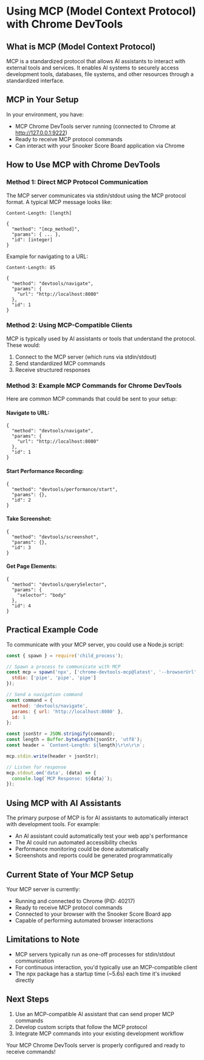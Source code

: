 # Using MCP (Model Context Protocol) with Chrome DevTools

## What is MCP (Model Context Protocol)

MCP is a standardized protocol that allows AI assistants to interact with external tools and services. It enables AI systems to securely access development tools, databases, file systems, and other resources through a standardized interface.

## MCP in Your Setup

In your environment, you have:
- MCP Chrome DevTools server running (connected to Chrome at http://127.0.0.1:9222)
- Ready to receive MCP protocol commands
- Can interact with your Snooker Score Board application via Chrome

## How to Use MCP with Chrome DevTools

### Method 1: Direct MCP Protocol Communication

The MCP server communicates via stdin/stdout using the MCP protocol format. A typical MCP message looks like:

```
Content-Length: [length]

{
  "method": "[mcp_method]",
  "params": { ... },
  "id": [integer]
}
```

Example for navigating to a URL:
```
Content-Length: 85

{
  "method": "devtools/navigate",
  "params": {
    "url": "http://localhost:8080"
  },
  "id": 1
}
```

### Method 2: Using MCP-Compatible Clients

MCP is typically used by AI assistants or tools that understand the protocol. These would:

1. Connect to the MCP server (which runs via stdin/stdout)
2. Send standardized MCP commands
3. Receive structured responses

### Method 3: Example MCP Commands for Chrome DevTools

Here are common MCP commands that could be sent to your setup:

#### Navigate to URL:
```
{
  "method": "devtools/navigate",
  "params": {
    "url": "http://localhost:8080"
  },
  "id": 1
}
```

#### Start Performance Recording:
```
{
  "method": "devtools/performance/start",
  "params": {},
  "id": 2
}
```

#### Take Screenshot:
```
{
  "method": "devtools/screenshot",
  "params": {},
  "id": 3
}
```

#### Get Page Elements:
```
{
  "method": "devtools/querySelector",
  "params": {
    "selector": "body"
  },
  "id": 4
}
```

## Practical Example Code

To communicate with your MCP server, you could use a Node.js script:

```javascript
const { spawn } = require('child_process');

// Spawn a process to communicate with MCP
const mcp = spawn('npx', ['chrome-devtools-mcp@latest', '--browserUrl', 'http://127.0.0.1:9222'], {
  stdio: ['pipe', 'pipe', 'pipe']
});

// Send a navigation command
const command = {
  method: 'devtools/navigate',
  params: { url: 'http://localhost:8080' },
  id: 1
};

const jsonStr = JSON.stringify(command);
const length = Buffer.byteLength(jsonStr, 'utf8');
const header = `Content-Length: ${length}\r\n\r\n`;

mcp.stdin.write(header + jsonStr);

// Listen for response
mcp.stdout.on('data', (data) => {
  console.log(`MCP Response: ${data}`);
});
```

## Using MCP with AI Assistants

The primary purpose of MCP is for AI assistants to automatically interact with development tools. For example:

- An AI assistant could automatically test your web app's performance
- The AI could run automated accessibility checks
- Performance monitoring could be done automatically
- Screenshots and reports could be generated programmatically

## Current State of Your MCP Setup

Your MCP server is currently:
- Running and connected to Chrome (PID: 40217)
- Ready to receive MCP protocol commands
- Connected to your browser with the Snooker Score Board app
- Capable of performing automated browser interactions

## Limitations to Note

- MCP servers typically run as one-off processes for stdin/stdout communication
- For continuous interaction, you'd typically use an MCP-compatible client
- The npx package has a startup time (~5.6s) each time it's invoked directly

## Next Steps

1. Use an MCP-compatible AI assistant that can send proper MCP commands
2. Develop custom scripts that follow the MCP protocol
3. Integrate MCP commands into your existing development workflow

Your MCP Chrome DevTools server is properly configured and ready to receive commands!
